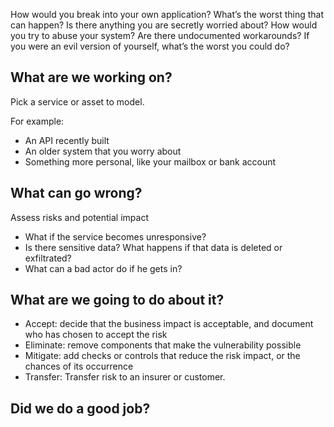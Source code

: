 How would you break into your own application?
What’s the worst thing that can happen? 
Is there anything you are secretly worried about? 
How would you try to abuse your system? 
Are there undocumented workarounds? 
If you were an evil version of yourself, what’s the worst you could do? 

## What are we working on?
Pick a service or asset to model. 

For example:
* An API recently built
* An older system that you worry about
* Something more personal, like your mailbox or bank account
## What can go wrong?
Assess risks and potential impact

* What if the service becomes unresponsive?
* Is there sensitive data? What happens if that data is deleted or exfiltrated?
* What can a bad actor do if he gets in?
 
## What are we going to do about it?
- Accept: decide that the business impact is acceptable, and document who has chosen to accept the risk
- Eliminate: remove components that make the vulnerability possible
- Mitigate: add checks or controls that reduce the risk impact, or the chances of its occurrence
- Transfer: Transfer risk to an insurer or customer.

## Did we do a good job?
